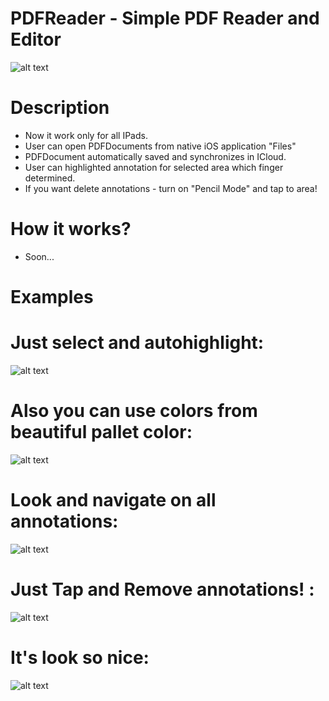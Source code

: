# PDFReader - Simple PDF Reader and Editor

![alt text](https://preview.ibb.co/mVtVv8/desk.png)

# Description

- Now it work only for all IPads.
- User can open PDFDocuments from native iOS application "Files"
- PDFDocument automatically saved and synchronizes in ICloud.
- User can highlighted annotation for selected area which finger determined.
- If you want delete annotations - turn on "Pencil Mode" and tap to area!

# How it works?

- Soon...

# Examples

# Just select and autohighlight:

![alt text](https://thumbs.gfycat.com/ThriftyInfiniteKob-size_restricted.gif)


# Also you can use colors from beautiful pallet color:

![alt text](https://thumbs.gfycat.com/WarlikeAntiqueHoatzin-size_restricted.gif)


# Look and navigate on all annotations:

![alt text](https://thumbs.gfycat.com/QuerulousAdolescentAnchovy-size_restricted.gif)

# Just Tap and Remove annotations! :

![alt text](https://thumbs.gfycat.com/HairyPotableHusky-size_restricted.gif)


# It's look so nice:

![alt text](https://image.ibb.co/fOZqv8/onDevice.png)
 

